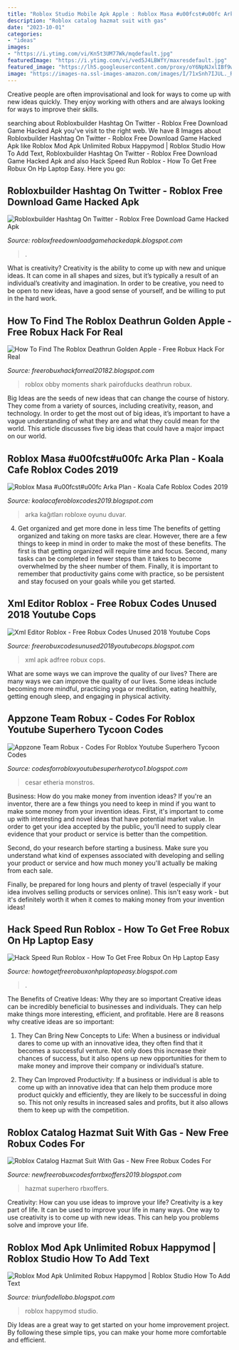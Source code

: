 ```yaml
---
title: "Roblox Studio Mobile Apk Apple : Roblox Masa #u00fcst#u00fc Arka Plan"
description: "Roblox catalog hazmat suit with gas"
date: "2023-10-01"
categories:
- "ideas"
images:
- "https://i.ytimg.com/vi/Kn5t3UM77Wk/mqdefault.jpg"
featuredImage: "https://i.ytimg.com/vi/ved5J4LBWfY/maxresdefault.jpg"
featured_image: "https://lh5.googleusercontent.com/proxy/oY6NpNJxlIBf9wPEeXo_9q51cPcSfR94u0kmvcUghoT_prKlOuIBTuqO3ho0-Rv0oCHTNRifb1foLBnwmmZ3Y8xvnaPbzUeN5TKgyq-JTEk6glXMR1Gqi-uOqZpxIAg=w1200-h630-p-k-no-nu"
image: "https://images-na.ssl-images-amazon.com/images/I/71xSnh7IJUL._RI_.jpg"
---
```



Creative people are often improvisational and look for ways to come up with new ideas quickly. They enjoy working with others and are always looking for ways to improve their skills.

	

		
searching about Robloxbuilder Hashtag On Twitter - Roblox Free Download Game Hacked Apk you've visit to the right web. We have 8 Images about Robloxbuilder Hashtag On Twitter - Roblox Free Download Game Hacked Apk like Roblox Mod Apk Unlimited Robux Happymod | Roblox Studio How To Add Text, Robloxbuilder Hashtag On Twitter - Roblox Free Download Game Hacked Apk and also Hack Speed Run Roblox - How To Get Free Robux On Hp Laptop Easy. Here you go:
		
    
## Robloxbuilder Hashtag On Twitter - Roblox Free Download Game Hacked Apk

<img loading=lazy src="https://pbs.twimg.com/media/Du1Y_rSUUAABnnz.jpg" onerror="this.onerror=null;this.src='https://tse4.mm.bing.net/th?id=OIP.yha5SKuQiHJLNrwjRnanKQAAAA&amp;pid=15.1';" alt="Robloxbuilder Hashtag On Twitter - Roblox Free Download Game Hacked Apk">

_Source: robloxfreedownloadgamehackedapk.blogspot.com_

>. 

	

What is creativity?
Creativity is the ability to come up with new and unique ideas. It can come in all shapes and sizes, but it’s typically a result of an individual’s creativity and imagination. In order to be creative, you need to be open to new ideas, have a good sense of yourself, and be willing to put in the hard work.

    
## How To Find The Roblox Deathrun Golden Apple - Free Robux Hack For Real

<img loading=lazy src="https://images-na.ssl-images-amazon.com/images/I/71xSnh7IJUL._RI_.jpg" onerror="this.onerror=null;this.src='https://tse2.mm.bing.net/th?id=OIP.wWkNmhdJUB3O79bl3oA-oQHaFj&amp;pid=15.1';" alt="How To Find The Roblox Deathrun Golden Apple - Free Robux Hack For Real">

_Source: freerobuxhackforreal20182.blogspot.com_

>roblox obby moments shark pairofducks deathrun robux. 

	

Big Ideas are the seeds of new ideas that can change the course of history. They come from a variety of sources, including creativity, reason, and technology. In order to get the most out of big ideas, it’s important to have a vague understanding of what they are and what they could mean for the world. This article discusses five big ideas that could have a major impact on our world.

    
## Roblox Masa #u00fcst#u00fc Arka Plan - Koala Cafe Roblox Codes 2019

<img loading=lazy src="https://image.winudf.com/v2/image1/Y29tLmFwcC5yb2Jsb3hld2FsbHBhcGVyc19zY3JlZW5fMTRfMTU1NDk1MDg2NF8wOTk/screen-14.jpg?fakeurl=1&amp;type=.jpg" onerror="this.onerror=null;this.src='https://tse2.mm.bing.net/th?id=OIP.MSQ_M7NnBQpQqAi0QU1UcQHaL2&amp;pid=15.1';" alt="Roblox Masa #u00fcst#u00fc Arka Plan - Koala Cafe Roblox Codes 2019">

_Source: koalacaferobloxcodes2019.blogspot.com_

>arka kağıtları robloxe oyunu duvar. 

	

4) Get organized and get more done in less time
The benefits of getting organized and taking on more tasks are clear. However, there are a few things to keep in mind in order to make the most of these benefits. The first is that getting organized will require time and focus. Second, many tasks can be completed in fewer steps than it takes to become overwhelmed by the sheer number of them. Finally, it is important to remember that productivity gains come with practice, so be persistent and stay focused on your goals while you get started.

    
## Xml Editor Roblox - Free Robux Codes Unused 2018 Youtube Cops

<img loading=lazy src="https://lh3.googleusercontent.com/hgUWkMNi8FGvfBlowprV-QgiSh2nezriWjNz6OhhjjXdrOoAEyGCOTAthmYSAv3e8Uqu" onerror="this.onerror=null;this.src='https://tse3.mm.bing.net/th?id=OIP.0pi-lcJr_dOmGWW7NJh8_QHaHa&amp;pid=15.1';" alt="Xml Editor Roblox - Free Robux Codes Unused 2018 Youtube Cops">

_Source: freerobuxcodesunused2018youtubecops.blogspot.com_

>xml apk adfree robux cops. 

	

What are some ways we can improve the quality of our lives?
There are many ways we can improve the quality of our lives. Some ideas include becoming more mindful, practicing yoga or meditation, eating healthily, getting enough sleep, and engaging in physical activity.

    
## Appzone Team Robux - Codes For Roblox Youtube Superhero Tycoon Codes

<img loading=lazy src="https://i.ytimg.com/vi/Kn5t3UM77Wk/mqdefault.jpg" onerror="this.onerror=null;this.src='https://tse4.mm.bing.net/th?id=OIP.t6RYYXtI3YpBJ8buwFMw_gAAAA&amp;pid=15.1';" alt="Appzone Team Robux - Codes For Roblox Youtube Superhero Tycoon Codes">

_Source: codesforrobloxyoutubesuperherotyco1.blogspot.com_

>cesar etheria monstros. 

	

Business: How do you make money from invention ideas?
If you're an inventor, there are a few things you need to keep in mind if you want to make some money from your invention ideas. 
First, it's important to come up with interesting and novel ideas that have potential market value. In order to get your idea accepted by the public, you'll need to supply clear evidence that your product or service is better than the competition.

Second, do your research before starting a business. Make sure you understand what kind of expenses associated with developing and selling your product or service and how much money you'll actually be making from each sale.

Finally, be prepared for long hours and plenty of travel (especially if your idea involves selling products or services online). This isn't easy work - but it's definitely worth it when it comes to making money from your invention ideas!

    
## Hack Speed Run Roblox - How To Get Free Robux On Hp Laptop Easy

<img loading=lazy src="https://i.ytimg.com/vi/ved5J4LBWfY/maxresdefault.jpg" onerror="this.onerror=null;this.src='https://tse1.mm.bing.net/th?id=OIP.cq_Gu8rTr-rROt3UglVeJAHaEK&amp;pid=15.1';" alt="Hack Speed Run Roblox - How To Get Free Robux On Hp Laptop Easy">

_Source: howtogetfreerobuxonhplaptopeasy.blogspot.com_

>. 

	

The Benefits of Creative Ideas: Why they are so important
Creative ideas can be incredibly beneficial to businesses and individuals. They can help make things more interesting, efficient, and profitable. Here are 8 reasons why creative ideas are so important:
1. They Can Bring New Concepts to Life: When a business or individual dares to come up with an innovative idea, they often find that it becomes a successful venture. Not only does this increase their chances of success, but it also opens up new opportunities for them to make money and improve their company or individual’s stature.

2. They Can Improved Productivity: If a business or individual is able to come up with an innovative idea that can help them produce more product quickly and efficiently, they are likely to be successful in doing so. This not only results in increased sales and profits, but it also allows them to keep up with the competition.


    
## Roblox Catalog Hazmat Suit With Gas - New Free Robux Codes For

<img loading=lazy src="https://s1.dmcdn.net/v/ROrl01TXv2dWflBTs/x1080" onerror="this.onerror=null;this.src='https://tse3.mm.bing.net/th?id=OIP.-GZH9TSqQGYzorcZlZDx_AHaEK&amp;pid=15.1';" alt="Roblox Catalog Hazmat Suit With Gas - New Free Robux Codes For">

_Source: newfreerobuxcodesforrbxoffers2019.blogspot.com_

>hazmat superhero rbxoffers. 

	

Creativity: How can you use ideas to improve your life?
Creativity is a key part of life. It can be used to improve your life in many ways. One way to use creativity is to come up with new ideas. This can help you problems solve and improve your life.

    
## Roblox Mod Apk Unlimited Robux Happymod | Roblox Studio How To Add Text

<img loading=lazy src="https://lh5.googleusercontent.com/proxy/oY6NpNJxlIBf9wPEeXo_9q51cPcSfR94u0kmvcUghoT_prKlOuIBTuqO3ho0-Rv0oCHTNRifb1foLBnwmmZ3Y8xvnaPbzUeN5TKgyq-JTEk6glXMR1Gqi-uOqZpxIAg=w1200-h630-p-k-no-nu" onerror="this.onerror=null;this.src='https://tse1.mm.bing.net/th?id=OIP.BpMfoDbfZAofHjBwbuLoQQHaD4&amp;pid=15.1';" alt="Roblox Mod Apk Unlimited Robux Happymod | Roblox Studio How To Add Text">

_Source: triunfodellobo.blogspot.com_

>roblox happymod studio. 

	

Diy Ideas are a great way to get started on your home improvement project. By following these simple tips, you can make your home more comfortable and efficient.

